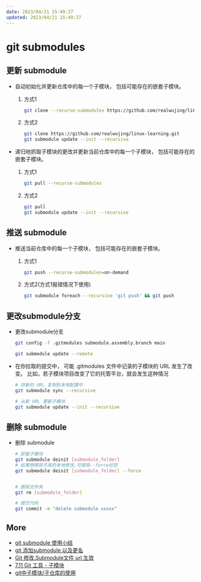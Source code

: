 ```yaml
---
date: 2023/04/21 15:49:27
updated: 2023/04/21 15:49:27
---
```


# git submodules

## 更新 submodule

- 自动初始化并更新仓库中的每一个子模块， 包括可能存在的嵌套子模块。

    1. 方式1

        ```bash
        git clone --recurse-submodules https://github.com/realwujing/linux-learning.git
        ```

    2. 方式2

        ```bash
        git clone https://github.com/realwujing/linux-learning.git
        git submodule update --init --recursive
        ```

- 递归地抓取子模块的更改并更新当前仓库中的每一个子模块， 包括可能存在的嵌套子模块。

    1. 方式1

        ```bash
        git pull --recurse-submodules
        ```

    2. 方式2

        ```bash
        git pull
        git submodule update --init --recursive
        ```

## 推送 submodule

- 推送当前仓库中的每一个子模块， 包括可能存在的嵌套子模块。

    1. 方式1

        ```bash
        git push --recurse-submodules=on-demand
        ```

    2. 方式2(方式1报错情况下使用)

        ```bash
        git submodule foreach --recursive 'git push' && git push
        ```

## 更改submodule分支

- 更改submodule分支

    ```bash
    git config -f .gitmodules submodule.assembly.branch main
    ```

    ```bash
    git submodule update --remote
    ```

- 在你拉取的提交中， 可能 .gitmodules 文件中记录的子模块的 URL 发生了改变。 比如，若子模块项目改变了它的托管平台，就会发生这种情况

    ```bash
    # 将新的 URL 复制到本地配置中
    git submodule sync --recursive
    ```

    ```bash
    # 从新 URL 更新子模块
    git submodule update --init --recursive
    ```

## 删除 submodule

- 删除 submodule

    ```bash
    # 卸载子模块
    git submodule deinit [submodule_folder]
    # 如果想移除子库的本地修改,可使用--force标签
    git submodule deinit [submodule_folder] --force


    # 删除文件夹
    git rm [submodule_folder]

    # 提交代码
    git commit -m "delete submodule xxxxx"

    ```

## More

- [git submodule 使用小结](https://www.jianshu.com/p/f8a55b972972/)
- [git 添加submodule 以及更名](https://www.cnblogs.com/hustcpp/p/13092625.html)
- [Git 修改.Submodule文件 url 生效](https://blog.csdn.net/weixin_45115705/article/details/104303730)
- [7.11 Git 工具 - 子模块](https://git-scm.com/book/zh/v2/Git-%E5%B7%A5%E5%85%B7-%E5%AD%90%E6%A8%A1%E5%9D%97)
- [git中子模块/子仓库的使用](https://blog.csdn.net/weixin_43455581/article/details/120174578)
